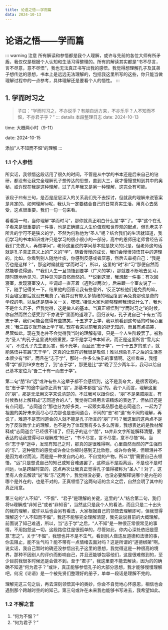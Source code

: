 ```yaml
---
title: 论语之悟——学而篇
data: 2024-10-13
---
```

# 论语之悟——学而篇
::: warning 注意
所有解读和参悟都是我个人理解，或许与先前的各位大师有所矛盾，我仅仅是根据个人认知和生活习得整理的。所有的解读其实都是“书不尽言，言不尽意，意不尽悟”，我也无法真正书写出我的感悟。我觉得想理解孔子及其弟子想传达的思想，书本上是远远无法理解的，包括我这里所写的这些，你只能当做理解过程中的一点参考，具体理解还是要看个人的悟性。
:::
## 1. 学而时习之
> 子曰：“学而时习之，不亦说乎？有朋自远方来，不亦乐乎？人不知而不愠，不亦君子乎？”
::: details 本段整理日志
date: 2024-10-13

time: 大概两小时（9-11）

date: 2024-10-15 

添加”人不知而不愠“的理解
:::
### 1.1 个人参悟
所实话，我领悟这段话用了很久的时间，不管是从中学的书本还是后来自己的钻研，都没有让我完全理解孔子想传达的思想，直到大三，我才慢慢觉知到其中的奥秘，或许现在我是这种理解，过了几年我又是另一种理解，这完全有可能。

该段子曰有三句，是否是层层深入的关系我们先不去探讨，但就我的理解来说答案是肯定的。如何理解ta呢，我认为一定要结合自己的日常真实生活，用真心去感受，这点很重要。我们一句一句来看。

看看第一句，当你理解“学而时习”，那你就真正明白什么是“学”了。“学”这个在孔子看来是很重要的一件事，也是正确建立人生价值观和世界观的起点，但孔老夫子所言的学可不是狭义的学，不然为何称他为“圣人”呢？结合我们的生活就知道，我们学习的书本知识或许只是学习的很小很小的一部分，高中的恩师田老师曾经告诉我们“先做人，再做学问”，老师这里说的学问基本就是狭义的只是，但老师这句话就是孔子真正意义上的广义的“学”，随着慢慢的成长，我们会慢慢领悟其中的道理的。比如，你看到别人随地吐痰，你感到反感或者厌恶，然后去审视自己：“我是否也是这样？”，那这时候就是“学而时习”，所以，这里的“时”和“习”那便自然而然能够说得通，**我们人生一旦领悟到要学（广义的学），那就要不断地去见习，随时随地地见习，这种见习是自然而然的。**说到这里，我想起一件事：有次回寝室，发现寝室没人，空调却一直开着（遇到过两次），后来跟一个室友说了一下，随手记得关一下。结果他的回答让我有些意外，‘反正学校他们是免费的嘛，对面寝室都后就没充电费了。’我并没有带太多情绪的地回复到‘再免费那也是费的学校的电，以后还是随手关一关，嘿嘿。’相信大家也能够理解我想说什么了，我也不是什么君子，但我觉得，这是做人的基本。当真正领悟到“学而时习之”的时候，你自然而然会感受到“不亦说乎”里面的道理了。回归该句，孔子说自己“十有五”而志于学，我们可能会觉得有些搞笑，十五岁才上学，我以前看到这句话的时候心里想：‘我三四岁就开始上学了呢。’现在看来以前我真的挺无知的，而且有点搞笑，尽管如此，现在我也并不会觉得我当时的理解有错，只是一个人生阶段罢了。被称为“圣人”的孔子这里说的很重要，学不是学习书本知识，而正是这里所言“雪儿实习”，不过孔子先生更厉害，他不光学，而且还“志于学”，一个十五岁的孩子，就能感悟并实践“志于学”，这真的让现在的我很是敬佩！难以想象孔子之后的生活基本很少有“愠”，而且在“志于学”，那时一件多么快乐的事情啊。这样看来，我懂得“学”都到19岁左右了，到“志于学”，那更是比“学”晚了至少两年半，我可以给自己基本定位为“吾二十有一而志于学”。

第二句“朋”和“远”或许有些人这辈子都不会感悟到，这不是我夸大，是很客观的。在“志于学”的途中当你正真有“朋”，那基本都是“远”的。我个人而言，理解这里的“朋”，那是无法用文字来说清楚的，不过我可以跟你说，“朋”不是亲戚朋友，有时候教材上解释成“志同道合的人”，我觉得已经用言语精炼的表达了，但依旧还是有点问题，“志同道合”那也分为好多类，一起贩卖毒品那也是志同道合，一起为了祖国的美好未来而尽心尽力那也是志同道合，不同的“志”和“道”有不同的理解，再说了，难道不是志同道合的人就不能是孔子所言的“朋”了吗？我这里的这两点不是为了反驳教学上的理解，也不是为了体现我有多么多么厉害，我想表达的是教材解释成“志同道合”已经很不错了，但孔子的这个“朋”，ta并非文字所能解释清楚，要表达的话我觉得可以理解成“知己”，“书不尽言，言不尽意，意不尽悟”啊。当你“志于学”途中，发现有知己之时，那真的是很难得啊，心里自然而然的产生强烈的“乐”，这种强烈的感觉或许会让你顿时感到无比欣慰，或许你会哭，但眼泪并不是因为难过而流，而是是一种发自内心的，不自觉的产物。所以“朋”需要自己去领悟，“远”只是想说自己的知己或知音难遇罢了，这种远不是距离远，不是也不是时间远，ta是跨越时空的，这点再次让我真正觉得孔子值得被称为“圣人”！对了，这里有人会去解读“说”和“乐”这两个，我觉得没必要，也没必要解释说哪个是内在的哪个是外在的，也是不对的，正真领悟了这两句话的含义之后，自然会明了其中的真正用意。

第三句的“人不知”、“不愠”、“君子”是理解的关键，这里的“人”结合第二句，我们将ta理解成“非知己”或者“非知音”，当然这只是我个人的看法，而且只是二十出头的我的理解，或许以后也会另有看法，大家根据自己的领悟去理解即可，但我觉得理解这个“人不知而不愠”，我还不能够完全理解清楚，我先说说目前的大概理解。前面说了知己难遇，所以，当“志于学”之后，“人不知”是一种很正常很常见的事情，不用抱怨这一切，这段路往往是很孤单的，尽管如此，你内心深处依旧是愿意“志之”。关于“不愠”，我想也并不是不生气，看到别人做违反道德和法律的事，你去阻止，能不生气吗？能不带有一点情绪去面对吗？这是所谓的“道德绑架”啊。说实话，我自己暂时的确还没参悟出孔子这里的思想，我觉得这是一种很高的境界，那种不因别人的评价而影响自己，并且还能够包容他们，这是很难做到的，至少目前我很多时候还是会做不到。至于“君子”，我这里更不能去解读，因为的的确确不知道“何为君子？”或许，真正能够参悟孔子的大部分思想，我才能够慢慢理解吧，何况《论语》是一个被先贤们整理好的册子，单单一段话是理解不完的。

理解完这三句之后，再去深刻领悟其中的奥妙，你会不自觉地心怀感恩，相信也会遇到那个跨越时空的的知己。第三句或许在未来我也能够书写进去，我希望如此。
### 1.2 不解之言
1. “何为不愠？”
2. “何为君子？”